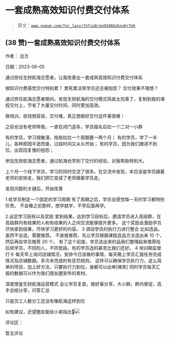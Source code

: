 # 一套成熟高效知识付费交付体系

> 原文：[`www.yuque.com/for_lazy/thfiu8/eo54466zknv6r7ek`](https://www.yuque.com/for_lazy/thfiu8/eo54466zknv6r7ek)



## (38 赞)一套成熟高效知识付费交付体系 

作者： 远方 

日期：2023-06-05 

通过担任生财航海志愿者，让我改善出一套成熟高效知识付费交付体系 

做知识付费感觉交付特别累？ 累死累活带学员还总被抱怨？ 交付效果不理想？ 

通过担任航海志愿者期间，发现生财航海的交付模式简直太完善了，复制到我的课程交付上，节省了大量交付时间，同时更加高效。 

做培训，收钱很容易，交付难，真正想做好交付这件事很难！ 

之前也没有老师带我，一直在闭门造车，学员报名后拉一个二对一小群 

有的学员，学习很散漫，拖拖拉拉一个周期要一两个月； 有的学员，学了一半儿，各种原因半途而废，过段时间又从头开始； 有的学员，因为我们跟进不到位，出现回复慢的抱怨； 

参加生财航海志愿者，通过航海也学到了交付的经验，对我帮助特别大。 

上个月一个线下学员，学习的同时交流了很多。在交流中发现，本应该是学员跟着老师的安排走，我们把它变成了老师跟着学员走。 

发现问题的关键后，开始改善 

1.给学员制定一个固定的学习周期 有了周期之后，学员会感觉每一天的学习都特别珍贵。 不会像之前那样，想学就学，不学后面再学。 

2.设定学习目标以及奖励 拿到结果，达到学习目标后，邀请学员进入高级群，在高级群内有结果的人和有结果的人之间交流能够提升更多。 这个奖励会激励学员尽快拿到结果，尽快学习更好的内容。 <ne-oli index-type="0"><ne-oli-i>3</ne-oli-i> <ne-oli-c class="ne-oli-content" id="u4cc2d8a7" data-lake-id="u4cc2d8a7">调动学员的执行力进行整合 比如选品，虽然不会选，需要推荐。 不直接推荐，先让学员根据课程选品方法选出来 10 个，然后再给学员推荐 20 个。 有了这个前提，学员选出来的品我们整理起来推荐给后续学员，不同的人，不同思路，有的学员选的甚至比我们还好。</ne-oli-c></ne-oli> <ne-oli index-type="0"><ne-oli-i>4</ne-oli-i> <ne-oli-c class="ne-oli-content" id="ub28f61de" data-lake-id="ub28f61de">培训期监督打卡 每天早上询问店铺情况，安排今日该做的事情，每天晚上学员汇报任务完成情况及店铺数据。多次未完成的有惩罚规则。 这样可以确保学员执行力，这么简单的项目，加上好方法，只要执行力到位，谁都可以出单[微笑] 同时学员每天汇报的数据可以作为我们朋友圈宣传的素材。</ne-oli-c></ne-oli> 

深度借鉴生财航海运营模式 会让学员复盘，做好事分享，大小群，群内督促，高手总结分享，问答汇总 

只是员工人数分工还没有像航海这样到位 

如有建议，还望圈友能给小弟指出🙏![](img/1c578c818040f24719b6c86453f37228.png) 

评论区： 

暂无评论